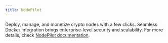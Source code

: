 ```yaml
---
title: NodePilot
---
```


Deploy, manage, and monetize crypto nodes with a few clicks. Seamless Docker integration brings enterprise-level security and scalability. For more details, check [NodePilot documentation](https://www.manual.grid.tf/documentation/dashboard/solutions/nodepilot.html).
